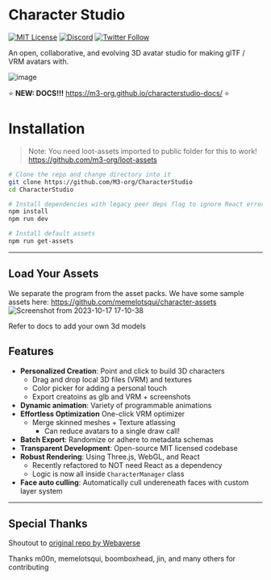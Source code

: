 # Character Studio

[![MIT License](https://img.shields.io/badge/License-MIT-green.svg)](https://choosealicense.com/licenses/mit/)
[![Discord](https://img.shields.io/discord/770382203782692945?label=Discord&logo=Discord)](https://discord.gg/8zBvTMb8SU)
[![Twitter Follow](https://img.shields.io/twitter/follow/m3org)](https://twitter.com/m3org)


An open, collaborative, and evolving 3D avatar studio for making glTF / VRM avatars with.

![image](https://github.com/M3-org/CharacterStudio/assets/32600939/fad3002f-78cd-4cd2-8eae-0c1663a86d25)

:star: **NEW: DOCS!!!** https://m3-org.github.io/characterstudio-docs/ ⭐

# Installation

> Note: You need loot-assets imported to public folder for this to work! https://github.com/m3-org/loot-assets

```bash
# Clone the repo and change directory into it
git clone https://github.com/M3-org/CharacterStudio
cd CharacterStudio

# Install dependencies with legacy peer deps flag to ignore React errors
npm install
npm run dev

# Install default assets
npm run get-assets
```

---

## Load Your Assets

We separate the program from the asset packs. We have some sample assets here: https://github.com/memelotsqui/character-assets
![Screenshot from 2023-10-17 17-10-38](https://github.com/M3-org/CharacterStudio/assets/32600939/23768dc3-b834-4f70-a986-a4a0141c4014)

Refer to docs to add your own 3d models

## Features
- **Personalized Creation**: Point and click to build 3D characters
    - Drag and drop local 3D files (VRM) and textures
    - Color picker for adding a personal touch
    - Export creatoins as glb and VRM + screenshots
- **Dynamic animation**: Variety of programmable animations
- **Effortless Optimization** One-click VRM optimizer
    - Merge skinned meshes + Texture atlassing
        - Can reduce avatars to a single draw call!
- **Batch Export**: Randomize or adhere to metadata schemas
- **Transparent Development**: Open-source MIT licensed codebase
- **Robust Rendering**: Using Three.js, WebGL, and React
    - Recently refactored to NOT need React as a dependency
    - Logic is now all inside `CharacterManager` class
- **Face auto culling**: Automatically cull undereneath faces with custom layer system

---

## Special Thanks

Shoutout to [original repo by Webaverse](https://github.com/webaverse/characterstudio)

Thanks m00n, memelotsqui, boomboxhead, jin, and many others for contributing
